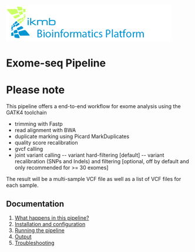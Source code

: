 ![](images/ikmb_bfx_logo.png)

# Exome-seq Pipeline

# Please note

This pipeline offers a end-to-end workflow for exome analysis using the GATK4 toolchain

- trimming with Fastp
- read alignment with BWA
- duplicate marking using Picard MarkDuplicates
- quality score recalibration
- gvcf calling
- joint variant calling
-- variant hard-filtering [default]
-- variant recalibration (SNPs and Indels) and filtering [optional, off by default and only recommended for >= 30 exomes]

The result will be a multi-sample VCF file as well as a list of VCF files for each sample.

## Documentation

1. [What happens in this pipeline?](docs/pipeline.md)
2. [Installation and configuration](docs/installation.md)
3. [Running the pipeline](docs/usage.md)
4. [Output](docs/output.md)
5. [Troubleshooting](docs/troubleshooting.md)
